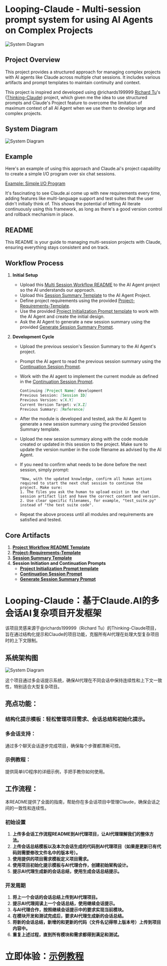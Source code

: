 # Looping-Claude - Multi-session prompt system for using AI Agents on Complex Projects
![System Diagram](./looping-claude.png)
## Project Overview
This project provides a structured approach for managing complex projects with AI agents like Claude across multiple chat sessions. It includes various artifacts and prompt templates to maintain continuity and context.

This project is inspired and developed using @richards199999 [Richard Tu](https://github.com/richards199999)'s ([Thinking-Claude](https://github.com/richards199999)) project, which given me the idea to use structured prompts and Claude's Project feature to overcome the limitation of maximum context of all AI Agent when we use them to develop large and complex projects. 

## System Diagram

![System Diagram](./sys_diagram.png)

## Example

Here's an example of using this approach and Claude.ai's project capability to create a simple I/O program over six chat sessions.

[Example: Simple I/O Program](./example/README.md)

It's fascinating to see Claude.ai come up with new requirements every time, adding features like multi-language support and test suites that the user didn't initially think of. This shows the potential of letting AI iterate continuously using this framework, as long as there's a good version control and rollback mechanism in place.

## README
This README is your guide to managing multi-session projects with Claude, ensuring everything stays consistent and on track.

## Workflow Process
1. **Initial Setup**
    - Upload this [Multi Session Workflow README](./src/multi-session-workflow-readme.md) to the AI Agent project so the AI understands our approach.
    - Upload this [Session Summary Template](./src/session-summary-template.md) to the AI Agent Project.
    - Define project requirements using the provided [Project-Requirements-Template](./src/project-requirements-template.md).
    - Use the provided [Project Initialization Prompt template](./src/workflow-prompt-templates.md#L3-L40) to work with the AI Agent and create the initial design.
    - Ask the AI Agent to generate a new session summary using the provided [Generate Session Summary Prompt](./src/workflow-prompt-templates.md#L91-L127).

2. **Development Cycle**
    - Upload the previous session's Session Summary to the AI Agent's project.
    - Prompt the AI agent to read the previous session summary using the [Continuation Session Prompt](./src/workflow-prompt-templates.md#L41-L90).
    - Work with the AI agent to implement the current module as defined in the [Continuation Session Prompt](./src/workflow-prompt-templates.md#L41-L90).
    
        ```markdown
        Continuing [Project Name] development
        Previous Session: [Session ID]
        Previous Version: v[X.Y]
        Current Version Target: v[X.Z]
        Previous Summary: [Reference]    
    - After the module is developed and tested, ask the AI Agent to generate a new session summary using the provided Session Summary template.
    - Upload the new session summary along with the code module created or updated in this session to the project. Make sure to update the version number in the code filename as advised by the AI Agent.
    - If you need to confirm what needs to be done before the next session, simply prompt: 
        ````    
        "Now, with the updated knowledge, confirm all human actions required to start the next chat session to continue the project. Make sure:
        1. The files you ask the human to upload exist in the chat session artifact list and have the correct content and version.
        2. Use clear specific filenames, for example, "test_suite.py" instead of "the test suite code".
        ````

    - Repeat the above process until all modules and requirements are satisfied and tested.

## Core Artifacts
1. **[Project Workflow README Template](./src/multi-session-workflow-readme.md)**
2. **[Project-Requirements-Template](./src/project-requirements-template.md)**
3. **[Session Summary Template](./src/session-summary-template.md)**
4. **Session Initiation and Continuation Prompts**
    - **[Project Initialization Prompt template](./src/workflow-prompt-templates.md#L3-L40)**    
    - **[Continuation Session Prompt](./src/workflow-prompt-templates.md#L41-L90)**
    - **[Generate Session Summary Prompt](./src/workflow-prompt-templates.md#L91-L127)** 

# Looping-Claude：基于Claude.AI的多会话AI复杂项目开发框架

该项目灵感来源于@richards199999（Richard Tu）的Thinking-Claude项目，旨在通过结构化提示和Claude的项目功能，克服所有AI代理在处理大型复杂项目时的上下文限制。

## 系统架构图

![System Diagram](./sys_diagram_cn.png)

这个项目通过多会话提示系统，确保AI代理在不同会话中保持连续性和上下文一致性，特别适合大型复杂项目。

## 亮点功能：

### 结构化提示模板：轻松管理项目需求、会话总结和初始化提示。

### 多会话支持：
通过多个聊天会话逐步完成项目，确保每个步骤都清晰可控。

### 示例教程：
提供简单I/O程序的详细示例，手把手教你如何使用。

## 工作流程：
本README提供了全面的指南，帮助你在多会话项目中管理Claude，确保会话之间的一致性和连续性。

### 初始设置

1. **上传多会话工作流程README到AI代理项目，让AI代理理解我们的整体方法。**
2. **上传会话总结模板以及本次会话生成的代码到AI代理项目（如果是更新已有代码则需要修改文件名中的版本号）。**
3. **使用提供的项目需求模板定义项目需求。**
4. **使用项目初始化提示模板与AI代理合作，创建初始架构设计。**
5. **提示AI代理生成新的会话总结，使用生成会话总结提示。**

### 开发周期

1. **将上一个会话的会话总结上传到AI代理项目。**
2. **提示AI代理阅读上一个会话总结，使用继续会话提示。**
3. **与AI代理合作，按照继续会话提示中的要求实现当前模块。**
4. **在模块开发和测试完成后，要求AI代理生成新的会话总结。**
5. **将新的会话总结，新增的和更新的代码（文件名记得带上版本号）上传到项目内容中。**
6. **重复上述过程，直到所有模块和需求都得到满足和测试。**

# 立即体验：[示例教程](./example/README.md)
